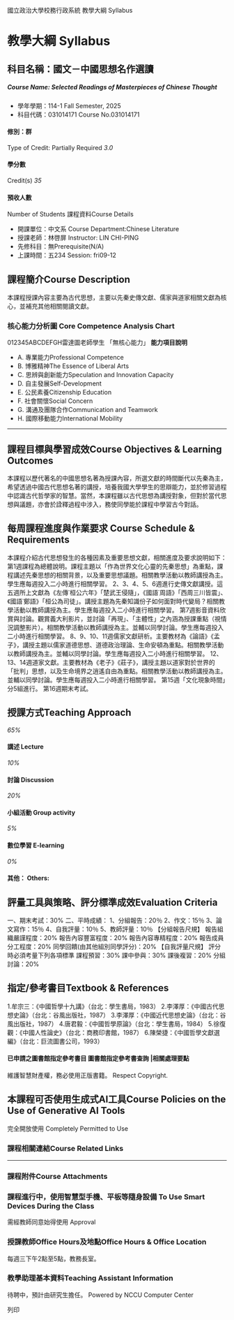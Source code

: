 國立政治大學校務行政系統 教學大綱 Syllabus
# 教學大綱 Syllabus
##  科目名稱：國文－中國思想名作選讀
#####  Course Name: Selected Readings of Masterpieces of Chinese Thought
  * 學年學期：114-1 Fall Semester, 2025 
  * 科目代碼：031014171 Course No.031014171


#### 修別：群
Type of Credit: Partially Required 
_3.0_
#### 學分數
Credit(s)
_35_
#### 預收人數
Number of Students
課程資料Course Details
  * 開課單位：中文系 Course Department:Chinese Literature 
  * 授課老師：林啓屏 Instructor: LIN CHI-PING 
  * 先修科目：無Prerequisite(N/A)
  * 上課時間：五234 Session: fri09-12


##  課程簡介Course Description
本課程授課內容主要為古代思想，主要以先秦史傳文獻、儒家與道家相關文獻為核心，並補充其他相關閱讀文獻。
###  核心能力分析圖 Core Competence Analysis Chart
012345ABCDEFGH雷達圖老師學生
「無核心能力」 
**能力項目說明**
  * A. 專業能力Professional Competence
  * B. 博雅精神The Essence of Liberal Arts
  * C. 思辨與創新能力Speculation and Innovation Capacity
  * D. 自主發展Self-Development
  * E. 公民素養Citizenship Education
  * F. 社會關懷Social Concern
  * G. 溝通及團隊合作Communication and Teamwork
  * H. 國際移動能力International Mobility


* * *
##  課程目標與學習成效Course Objectives & Learning Outcomes 
本課程以歷代著名的中國思想名著為授課內容，所選文獻的時間斷代以先秦為主，希望透過中國古代思想名著的講授，培養我國大學學生的思辯能力，並於修習過程中認識古代哲學家的智慧。當然，本課程雖以古代思想為講授對象，但對於當代思想與議題，亦會於詮釋過程中涉入，務使同學能於課程中學習古今對話。
##  每周課程進度與作業要求 Course Schedule & Requirements
本課程介紹古代思想發生的各種因素及重要思想文獻，相關進度及要求說明如下：
第1週課程為總體說明。課程主題以「作為世界文化心靈的先秦思想」為重點，課程講述先秦思想的相關背景，以及重要思想議題。相關教學活動以教師講授為主。學生應每週投入二小時進行相關學習。
2、3、4、5、6週進行史傳文獻講授。這五週所上文獻為《左傳˙桓公六年》「楚武王侵隨」，《國語˙周語》「西周三川皆震」、《國語˙鄭語》「桓公為司徒」。講授主題為先秦知識份子如何面對時代變局？相關教學活動以教師講授為主。學生應每週投入二小時進行相關學習。
第7週影音資料欣賞與討論。觀賞義大利影片，並討論「再現」、「主體性」之內涵為授課重點（視情況調整影片）。相關教學活動以教師講授為主。並輔以同學討論。學生應每週投入二小時進行相關學習。
8、9、10、11週儒家文獻研析。主要教材為《論語》《孟子》，講授主題以儒家道德思想、道德政治理論、生命安頓為重點。相關教學活動以教師講授為主。並輔以同學討論。學生應每週投入二小時進行相關學習。
12、13、14週道家文獻。主要教材為《老子》《莊子》，講授主題以道家對於世界的「批判」思想，以及生命境界之逍遙自由為重點。相關教學活動以教師講授為主。並輔以同學討論。學生應每週投入二小時進行相關學習。
第15週「文化現象時間」分5組進行。
第16週期末考試。
##  授課方式Teaching Approach
_65%_
####  講述 Lecture
_10%_
####  討論 Discussion
_20%_
####  小組活動 Group activity
_5%_
####  數位學習 E-learning
_0%_
####  其他： Others:
##  評量工具與策略、評分標準成效Evaluation Criteria
一、期末考試：30%
二、平時成績：
1、分組報告：20％
2、作文：15％
3、論文寫作：15％
4、自我評量：10％
5、教師評量：10％
【分組報告尺規】
報告組織嚴謹程度：20%
報告內容豐富程度：20%
報告內容專精程度：20%
報告成員分工程度：20%
同學回饋(由其他組別同學評分)：20%
【自我評量尺規】
評分時必須考量下列各項標準
課程預習：30%
課中參與：30%
課後複習：20%
分組討論：20%
##  指定/參考書目Textbook & References
1.牟宗三：《中國哲學十九講》（台北：學生書局，1983）
2.李澤厚：《中國古代思想史論》（台北：谷風出版社，1987）
3.李澤厚：《中國近代思想史論》（台北：谷風出版社，1987）
4.唐君毅：《中國哲學原論》（台北：學生書局，1984）
5.徐復觀：《中國人性論史》（台北：商務印書館，1987）
6.陳榮捷：《中國哲學文獻選編》（台北：巨流圖書公司，1993）
####  已申請之圖書館指定參考書目  圖書館指定參考書查詢 |相關處理要點
維護智慧財產權，務必使用正版書籍。 Respect Copyright.
##  本課程可否使用生成式AI工具Course Policies on the Use of Generative AI Tools
完全開放使用 Completely Permitted to Use
###  課程相關連結Course Related Links
* * *
###  課程附件Course Attachments
###  課程進行中，使用智慧型手機、平板等隨身設備 To Use Smart Devices During the Class
需經教師同意始得使用  Approval
###  授課教師Office Hours及地點Office Hours & Office Location
每週三下午2點至5點，教務長室。
###  教學助理基本資料Teaching Assistant Information
待聘中，預計由研究生擔任。
Powered by NCCU Computer Center
  
列印

